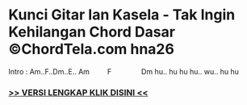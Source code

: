 
 # Kunci Gitar Ian Kasela - Tak Ingin Kehilangan Chord Dasar ©ChordTela.com hna26


Intro : Am..F..Dm..E.. Am         F               Dm hu.. hu hu hu.. wu.. hu hu

###  <a href="https://shortlighzx.web.app?sq=Kunci Gitar Ian Kasela - Tak Ingin Kehilangan Chord Dasar ©ChordTela.com"> >> VERSI LENGKAP KLIK DISINI << </a>
